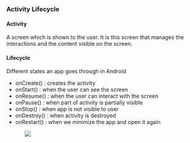 ### Activity Lifecycle

#### Activity
A screen which is shown to the user. It is this screen that manages the interactions and the content visible on the screen.

#### Lifecycle 
Different states an app goes through in Android

<ul>
  <li>onCreate() : creates the activity</li>
  <li>onStart() : when the user can see the screen</li>
  <li>onResume() : when the user can interact with the screen</li>
  <li>onPause() : when part of activity is partially visible</li>
  <li>onStop() : when app is not visible to user</li>
  <li>onDestroy() : when activity is destroyed</li>
  <li>onRestart() : when we minimize the app and open it again</li>
<ul>

<img src="https://user-images.githubusercontent.com/35667308/78688754-33494200-7913-11ea-9547-5de0af7ed9d7.png"></img>
